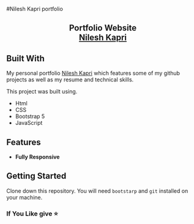 #Nilesh Kapri portfolio


<h2 align="center">
  Portfolio Website<br/>
  <a href="https://itskapri.github.io/nk-portfolio/" target="_blank">Nilesh Kapri</a>
</h2>


## Built With

My personal portfolio <a href="https://itskapri.github.io/nk-portfolio/" target="_blank">Nilesh Kapri</a> which features some of my github projects as well as my resume and technical skills.<br/>

This project was built using.

- Html
- CSS
- Bootstrap 5
- JavaScript

## Features
- **Fully Responsive**

## Getting Started

Clone down this repository. You will need `bootstarp` and `git` installed on your machine.



### If You Like give ⭐

